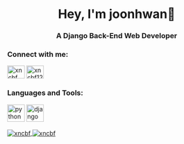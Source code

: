 <h1 align="center">Hey, I'm joonhwan👋</h1>
<h3 align="center">A Django Back-End Web Developer</h3>

<p align="left">
<h3 align="left">Connect with me:</h3>
<a href="https://www.linkedin.com/in/%EC%A4%80%ED%99%98-%EA%B9%80-80900a10b/" target="blank"><img align="center" src="https://cdn.jsdelivr.net/npm/simple-icons@3.0.1/icons/linkedin.svg" alt="xncbf" height="30" width="40" /></a>
<a href="https://xncbf12@gmail.com" target="blank"><img align="center" src="https://cdn.jsdelivr.net/npm/simple-icons@3.0.1/icons/gmail.svg" alt="xncbf12@gmail.com" height="30" width="40" /></a>
</p>

<h3 align="left">Languages and Tools:</h3>
<p align="left"> 
 <img src="https://devicons.github.io/devicon/devicon.git/icons/python/python-original.svg" alt="python" width="40" height="40"/>
 <img src="https://devicons.github.io/devicon/devicon.git/icons/django/django-original.svg" alt="django" width="40" height="40"/>
  
</p>

<a href="">
  <img align="center" src="https://github-readme-stats.vercel.app/api?username=xncbf&show_icons=true&theme=cobalt" alt="xncbf"/>
</a>
<a href="">
  <img align="center" src="https://github-readme-stats.vercel.app/api/top-langs/?username=xncbf&layout=compact&theme=cobalt" alt="xncbf"/>
</a>
